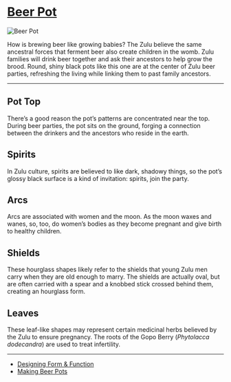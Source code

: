 # [Beer Pot](http://artstories.artsmia.org/#/o/12111)
![Beer Pot](http://api.artsmia.org/images/12111/medium.jpg)

How is brewing beer like growing babies? The Zulu believe the same ancestral forces that ferment beer also create children in the womb. Zulu families will drink beer together and ask their ancestors to help grow the brood. Round, shiny black pots like this one are at the center of Zulu beer parties, refreshing the living while linking them to past family ancestors.

---

## Pot Top

There’s a good reason the pot’s patterns are concentrated near the top. During beer parties, the pot sits on the ground, forging a connection between the drinkers and the ancestors who reside in the earth.

## Spirits

In Zulu culture, spirits are believed to like dark, shadowy things, so the pot’s glossy black surface is a kind of invitation: spirits, join the party.

## Arcs

Arcs are associated with women and the moon. As the moon waxes and wanes, so, too, do women’s bodies as they become pregnant and give birth to healthy children.

## Shields

These hourglass shapes likely refer to the shields that young Zulu men carry when they are old enough to marry. The shields are actually oval, but are often carried with a spear and a knobbed stick crossed behind them, creating an hourglass form.

## Leaves

These leaf-like shapes may represent certain medicinal herbs believed by the Zulu to ensure pregnancy. The roots of the Gopo Berry (*Phytolacca dodecandra*) are used to treat infertility.

---

* [Designing Form & Function](../stories/designing-form-function.md)
* [Making Beer Pots](../stories/making-beer-pots.md)
